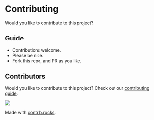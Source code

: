 # Contributing

Would you like to contribute to this project?

## Guide

- Contributions welcome.
- Please be nice.
- Fork this repo, and PR as you like.

## Contributors

Would you like to contribute to this project? Check out our [contributing guide](./.github/CONTRIBUTING.md).

<a href="https://github.com/lukeocodes/go-and-git-a-repo/graphs/contributors">
  <img src="https://contrib.rocks/image?repo=lukeocodes/go-and-git-a-repo" />
</a>

Made with [contrib.rocks](https://contrib.rocks).
